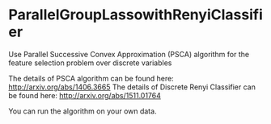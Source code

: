 # ParallelGroupLassowithRenyiClassifier

Use Parallel Successive Convex Approximation (PSCA) algorithm for the feature selection problem over discrete variables 

The details of PSCA algorithm can be found here: http://arxiv.org/abs/1406.3665
The details of Discrete Renyi Classifier can be found here: http://arxiv.org/abs/1511.01764

You can run the algorithm on your own data. 
